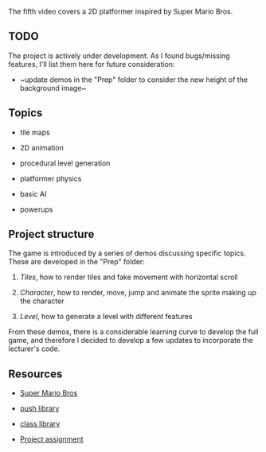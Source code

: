The fifth video covers a 2D platformer inspired by Super Mario Bros.

## TODO

The project is actively under development. As I found bugs/missing features, I'll list them here for future consideration:

- ~update demos in the "Prep" folder to consider the new height of the background image~

## Topics

- tile maps

- 2D animation

- procedural level generation

- platformer physics

- basic AI

- powerups

## Project structure

<!-- In _Super Mario Bros — Final_ find the version of the game as developed alongside the video.

In _Super Mario Bros — Assignment_ find the version including the assignments. -->

The game is introduced by a series of demos discussing specific topics. These are developed in the "Prep" folder:

1. _Tiles_, how to render tiles and fake movement with horizontal scroll

2. _Character_, how to render, move, jump and animate the sprite making up the character

3. _Level_, how to generate a level with different features

From these demos, there is a considerable learning curve to develop the full game, and therefore I decided to develop a few updates to incorporate the lecturer's code.

## Resources

- [Super Mario Bros](https://youtu.be/gvONAgleKPg)

- [push library](https://github.com/Ulydev/push)

- [class library](https://github.com/vrld/hump/blob/master/class.lua)

- [Project assignment](https://docs.cs50.net/ocw/games/assignments/4/assignment4.html)
